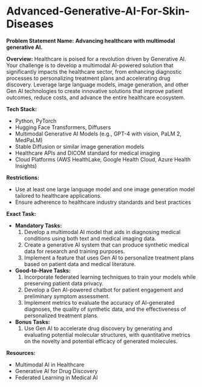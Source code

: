 # Advanced-Generative-AI-For-Skin-Diseases

**Problem Statement Name:** **Advancing healthcare with multimodal generative AI.**

**Overview:** Healthcare is poised for a revolution driven by Generative AI. Your challenge is to develop a multimodal AI-powered solution that significantly impacts the healthcare sector, from enhancing diagnostic processes to personalizing treatment plans and accelerating drug discovery. Leverage large language models, image generation, and other Gen AI technologies to create innovative solutions that improve patient outcomes, reduce costs, and advance the entire healthcare ecosystem.

**Tech Stack:**

- Python, PyTorch
- Hugging Face Transformers, Diffusers
- Multimodal Generative AI Models (e.g., GPT-4 with vision, PaLM 2, MedPaLM)
- Stable Diffusion or similar image generation models
- Healthcare APIs and DICOM standard for medical imaging
- Cloud Platforms (AWS HealthLake, Google Health Cloud, Azure Health Insights)

**Restrictions:**

- Use at least one large language model and one image generation model tailored to healthcare applications.
- Ensure adherence to healthcare industry standards and best practices

**Exact Task:**

- **Mandatory Tasks:**
    1. Develop a multimodal AI model that aids in diagnosing medical conditions using both text and medical imaging data.
    2. Create a generative AI system that can produce synthetic medical data for research and training purposes.
    3. Implement a feature that uses Gen AI to personalize treatment plans based on patient data and medical literature.
- **Good-to-Have Tasks:**
    1. Incorporate federated learning techniques to train your models while preserving patient data privacy.
    2. Develop a Gen AI-powered chatbot for patient engagement and preliminary symptom assessment.
    3. Implement metrics to evaluate the accuracy of AI-generated diagnoses, the quality of synthetic data, and the effectiveness of personalized treatment plans.
- **Bonus Tasks:**
    1. Use Gen AI to accelerate drug discovery by generating and evaluating potential molecular structures, with quantitative metrics on the novelty and potential efficacy of generated molecules.

**Resources:**

- Multimodal AI in Healthcare
- Generative AI for Drug Discovery
- Federated Learning in Medical AI
